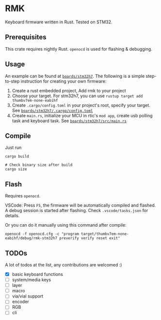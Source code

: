 # RMK

Keyboard firmware written in Rust. Tested on STM32.

## Prerequisites

This crate requires nightly Rust. `openocd` is used for flashing & debugging.

## Usage

An example can be found at [`boards/stm32h7`](https://github.com/HaoboGu/rmk/blob/main/boards/stm32h7). The following is a simple step-to-step instruction for creating your own firmware:

1. Create a rust embedded project, Add rmk to your project
2. Choose your target. For stm32h7, you can use `rustup target add thumbv7em-none-eabihf`
3. Create `.cargo/config.toml` in your project's root, specify your target. See [`boards/stm32h7/.cargo/config.toml`](https://github.com/HaoboGu/rmk/blob/main/boards/stm32h7/.cargo/config.toml)
4. Create `main.rs`, initialize your MCU in rtic's `mod app`, create usb polling task and keyboard task. See [`boards/stm32h7/src/main.rs`](https://github.com/HaoboGu/rmk/blob/main/boards/stm32h7/src/main.rs)

## Compile

Just run
```
cargo build

# Check binary size after build
cargo size
```


## Flash

Requires `openocd`.

VSCode: Press `F5`, the firmware will be automatically compiled and flashed. A debug session is started after flashing. Check `.vscode/tasks.json` for details.

Or you can do it manually using this command after compile:
```shell
openocd -f openocd.cfg -c "program target/thumbv7em-none-eabihf/debug/rmk-stm32h7 preverify verify reset exit"
``` 

## TODOs

A lot of todos at the list, any contributions are welcomed :)

- [x] basic keyboard functions
- [ ] system/media keys
- [ ] layer
- [ ] macro
- [ ] via/vial support
- [ ] encoder
- [ ] RGB
- [ ] cli
